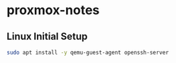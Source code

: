 # proxmox-notes

## Linux Initial Setup
```bash
sudo apt install -y qemu-guest-agent openssh-server
```
